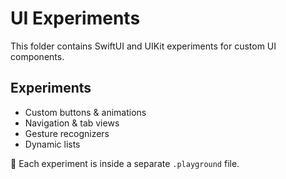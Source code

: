 # UI Experiments  

This folder contains SwiftUI and UIKit experiments for custom UI components.  

## Experiments  
- Custom buttons & animations  
- Navigation & tab views  
- Gesture recognizers  
- Dynamic lists  

📂 Each experiment is inside a separate `.playground` file.
